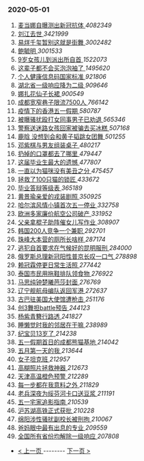 ### 2020-05-01 
1. [ 麦当娜自曝测出新冠抗体 ](https://s.weibo.com/weibo?q=%23%E9%BA%A6%E5%BD%93%E5%A8%9C%E8%87%AA%E6%9B%9D%E6%B5%8B%E5%87%BA%E6%96%B0%E5%86%A0%E6%8A%97%E4%BD%93%23&Refer=top) *4082349*
1. [ 刘江去世 ](https://s.weibo.com/weibo?q=%E5%88%98%E6%B1%9F%E5%8E%BB%E4%B8%96&Refer=top) *3421999*
1. [ 易烊千玺暂别这就是街舞 ](https://s.weibo.com/weibo?q=%23%E6%98%93%E7%83%8A%E5%8D%83%E7%8E%BA%E6%9A%82%E5%88%AB%E8%BF%99%E5%B0%B1%E6%98%AF%E8%A1%97%E8%88%9E%23&Refer=top) *3002482*
1. [ 鲍毓明 ](https://s.weibo.com/weibo?q=%E9%B2%8D%E6%AF%93%E6%98%8E&Refer=top) *3001533*
1. [ 9岁女孩儿到派出所自首 ](https://s.weibo.com/weibo?q=%239%E5%B2%81%E5%A5%B3%E5%AD%A9%E5%84%BF%E5%88%B0%E6%B4%BE%E5%87%BA%E6%89%80%E8%87%AA%E9%A6%96%23&Refer=top) *1522073*
1. [ 这辈子都不会买泡泡袖了 ](https://s.weibo.com/weibo?q=%23%E8%BF%99%E8%BE%88%E5%AD%90%E9%83%BD%E4%B8%8D%E4%BC%9A%E4%B9%B0%E6%B3%A1%E6%B3%A1%E8%A2%96%E4%BA%86%23&Refer=top) *1495620*
1. [ 个人健康信息码国家标准 ](https://s.weibo.com/weibo?q=%23%E4%B8%AA%E4%BA%BA%E5%81%A5%E5%BA%B7%E4%BF%A1%E6%81%AF%E7%A0%81%E5%9B%BD%E5%AE%B6%E6%A0%87%E5%87%86%23&Refer=top) *921806*
1. [ 湖北省一级响应降为二级 ](https://s.weibo.com/weibo?q=%23%E6%B9%96%E5%8C%97%E7%9C%81%E4%B8%80%E7%BA%A7%E5%93%8D%E5%BA%94%E9%99%8D%E4%B8%BA%E4%BA%8C%E7%BA%A7%23&Refer=top) *909646*
1. [ 娜扎花仙子长裙 ](https://s.weibo.com/weibo?q=%23%E5%A8%9C%E6%89%8E%E8%8A%B1%E4%BB%99%E5%AD%90%E9%95%BF%E8%A3%99%23&Refer=top) *900549*
1. [ 成都宽窄巷子限流7500人 ](https://s.weibo.com/weibo?q=%23%E6%88%90%E9%83%BD%E5%AE%BD%E7%AA%84%E5%B7%B7%E5%AD%90%E9%99%90%E6%B5%817500%E4%BA%BA%23&Refer=top) *766142*
1. [ 疫情下的香港五一假期 ](https://s.weibo.com/weibo?q=%23%E7%96%AB%E6%83%85%E4%B8%8B%E7%9A%84%E9%A6%99%E6%B8%AF%E4%BA%94%E4%B8%80%E5%81%87%E6%9C%9F%23&Refer=top) *580787*
1. [ 被曝骚扰殴打女同事男子已劝退 ](https://s.weibo.com/weibo?q=%E8%A2%AB%E6%9B%9D%E9%AA%9A%E6%89%B0%E6%AE%B4%E6%89%93%E5%A5%B3%E5%90%8C%E4%BA%8B%E7%94%B7%E5%AD%90%E5%B7%B2%E5%8A%9D%E9%80%80&Refer=top) *565346*
1. [ 警察送迷路女孩回家被骗去买冰糕 ](https://s.weibo.com/weibo?q=%23%E8%AD%A6%E5%AF%9F%E9%80%81%E8%BF%B7%E8%B7%AF%E5%A5%B3%E5%AD%A9%E5%9B%9E%E5%AE%B6%E8%A2%AB%E9%AA%97%E5%8E%BB%E4%B9%B0%E5%86%B0%E7%B3%95%23&Refer=top) *507168*
1. [ 鹿晗 没想到会和黄子韬跳女团舞 ](https://s.weibo.com/weibo?q=%E9%B9%BF%E6%99%97%20%E6%B2%A1%E6%83%B3%E5%88%B0%E4%BC%9A%E5%92%8C%E9%BB%84%E5%AD%90%E9%9F%AC%E8%B7%B3%E5%A5%B3%E5%9B%A2%E8%88%9E&Refer=top) *501255*
1. [ 邓紫棋与男友组装桌子 ](https://s.weibo.com/weibo?q=%23%E9%82%93%E7%B4%AB%E6%A3%8B%E4%B8%8E%E7%94%B7%E5%8F%8B%E7%BB%84%E8%A3%85%E6%A1%8C%E5%AD%90%23&Refer=top) *480217*
1. [ 扔掉的口罩都去了哪里 ](https://s.weibo.com/weibo?q=%23%E6%89%94%E6%8E%89%E7%9A%84%E5%8F%A3%E7%BD%A9%E9%83%BD%E5%8E%BB%E4%BA%86%E5%93%AA%E9%87%8C%23&Refer=top) *479447*
1. [ 这届毕业生最大的遗憾 ](https://s.weibo.com/weibo?q=%23%E8%BF%99%E5%B1%8A%E6%AF%95%E4%B8%9A%E7%94%9F%E6%9C%80%E5%A4%A7%E7%9A%84%E9%81%97%E6%86%BE%23&Refer=top) *477807*
1. [ 一直以为猫咪没有美丑之分 ](https://s.weibo.com/weibo?q=%23%E4%B8%80%E7%9B%B4%E4%BB%A5%E4%B8%BA%E7%8C%AB%E5%92%AA%E6%B2%A1%E6%9C%89%E7%BE%8E%E4%B8%91%E4%B9%8B%E5%88%86%23&Refer=top) *475457*
1. [ 拯救了100只猫的锁匠 ](https://s.weibo.com/weibo?q=%E6%8B%AF%E6%95%91%E4%BA%86100%E5%8F%AA%E7%8C%AB%E7%9A%84%E9%94%81%E5%8C%A0&Refer=top) *433672*
1. [ 毕业答辩等级表 ](https://s.weibo.com/weibo?q=%23%E6%AF%95%E4%B8%9A%E7%AD%94%E8%BE%A9%E7%AD%89%E7%BA%A7%E8%A1%A8%23&Refer=top) *365189*
1. [ 黄景瑜亲爱的戎装剧照 ](https://s.weibo.com/weibo?q=%23%E9%BB%84%E6%99%AF%E7%91%9C%E4%BA%B2%E7%88%B1%E7%9A%84%E6%88%8E%E8%A3%85%E5%89%A7%E7%85%A7%23&Refer=top) *350925*
1. [ 哈尔滨风情小镇首次五一停业 ](https://s.weibo.com/weibo?q=%E5%93%88%E5%B0%94%E6%BB%A8%E9%A3%8E%E6%83%85%E5%B0%8F%E9%95%87%E9%A6%96%E6%AC%A1%E4%BA%94%E4%B8%80%E5%81%9C%E4%B8%9A&Refer=top) *332758*
1. [ 欧洲多家廉价航空公司破产 ](https://s.weibo.com/weibo?q=%E6%AC%A7%E6%B4%B2%E5%A4%9A%E5%AE%B6%E5%BB%89%E4%BB%B7%E8%88%AA%E7%A9%BA%E5%85%AC%E5%8F%B8%E7%A0%B4%E4%BA%A7&Refer=top) *331952*
1. [ 父亲拿棍子助阵催女儿写作业 ](https://s.weibo.com/weibo?q=%E7%88%B6%E4%BA%B2%E6%8B%BF%E6%A3%8D%E5%AD%90%E5%8A%A9%E9%98%B5%E5%82%AC%E5%A5%B3%E5%84%BF%E5%86%99%E4%BD%9C%E4%B8%9A&Refer=top) *308907*
1. [ 韩国200人竞争一个兼职 ](https://s.weibo.com/weibo?q=%E9%9F%A9%E5%9B%BD200%E4%BA%BA%E7%AB%9E%E4%BA%89%E4%B8%80%E4%B8%AA%E5%85%BC%E8%81%8C&Refer=top) *292701*
1. [ 珠峰大本营的厕所长啥样 ](https://s.weibo.com/weibo?q=%E7%8F%A0%E5%B3%B0%E5%A4%A7%E6%9C%AC%E8%90%A5%E7%9A%84%E5%8E%95%E6%89%80%E9%95%BF%E5%95%A5%E6%A0%B7&Refer=top) *287174*
1. [ 逃犯自首要求在气候好的昆明服刑 ](https://s.weibo.com/weibo?q=%E9%80%83%E7%8A%AF%E8%87%AA%E9%A6%96%E8%A6%81%E6%B1%82%E5%9C%A8%E6%B0%94%E5%80%99%E5%A5%BD%E7%9A%84%E6%98%86%E6%98%8E%E6%9C%8D%E5%88%91&Refer=top) *284000*
1. [ 俄罗斯总理新冠阳性普京长叹一口气 ](https://s.weibo.com/weibo?q=%23%E4%BF%84%E7%BD%97%E6%96%AF%E6%80%BB%E7%90%86%E6%96%B0%E5%86%A0%E9%98%B3%E6%80%A7%E6%99%AE%E4%BA%AC%E9%95%BF%E5%8F%B9%E4%B8%80%E5%8F%A3%E6%B0%94%23&Refer=top) *278898*
1. [ 赖冠霖停更日常生活照 ](https://s.weibo.com/weibo?q=%23%E8%B5%96%E5%86%A0%E9%9C%96%E5%81%9C%E6%9B%B4%E6%97%A5%E5%B8%B8%E7%94%9F%E6%B4%BB%E7%85%A7%23&Refer=top) *277442*
1. [ 泰国市民用拖鞋排队领食物 ](https://s.weibo.com/weibo?q=%E6%B3%B0%E5%9B%BD%E5%B8%82%E6%B0%91%E7%94%A8%E6%8B%96%E9%9E%8B%E6%8E%92%E9%98%9F%E9%A2%86%E9%A3%9F%E7%89%A9&Refer=top) *276922*
1. [ 马思纯钟楚曦芭莎封面 ](https://s.weibo.com/weibo?q=%23%E9%A9%AC%E6%80%9D%E7%BA%AF%E9%92%9F%E6%A5%9A%E6%9B%A6%E8%8A%AD%E8%8E%8E%E5%B0%81%E9%9D%A2%23&Refer=top) *276769*
1. [ 辽宁舰航母编队返回军港 ](https://s.weibo.com/weibo?q=%E8%BE%BD%E5%AE%81%E8%88%B0%E8%88%AA%E6%AF%8D%E7%BC%96%E9%98%9F%E8%BF%94%E5%9B%9E%E5%86%9B%E6%B8%AF&Refer=top) *272637*
1. [ 古巴驻美国大使馆遭枪击 ](https://s.weibo.com/weibo?q=%E5%8F%A4%E5%B7%B4%E9%A9%BB%E7%BE%8E%E5%9B%BD%E5%A4%A7%E4%BD%BF%E9%A6%86%E9%81%AD%E6%9E%AA%E5%87%BB&Refer=top) *251176*
1. [ 创3舞担battle预告 ](https://s.weibo.com/weibo?q=%E5%88%9B3%E8%88%9E%E6%8B%85battle%E9%A2%84%E5%91%8A&Refer=top) *244123*
1. [ 杨紫青簪行路透 ](https://s.weibo.com/weibo?q=%23%E6%9D%A8%E7%B4%AB%E9%9D%92%E7%B0%AA%E8%A1%8C%E8%B7%AF%E9%80%8F%23&Refer=top) *241827*
1. [ 睡懒觉时我的邻居在干嘛 ](https://s.weibo.com/weibo?q=%23%E7%9D%A1%E6%87%92%E8%A7%89%E6%97%B6%E6%88%91%E7%9A%84%E9%82%BB%E5%B1%85%E5%9C%A8%E5%B9%B2%E5%98%9B%23&Refer=top) *238989*
1. [ 纪宝贝13岁了 ](https://s.weibo.com/weibo?q=%23%E7%BA%AA%E5%AE%9D%E8%B4%9D13%E5%B2%81%E4%BA%86%23&Refer=top) *214238*
1. [ 五一假期首日的成都熊猫基地 ](https://s.weibo.com/weibo?q=%E4%BA%94%E4%B8%80%E5%81%87%E6%9C%9F%E9%A6%96%E6%97%A5%E7%9A%84%E6%88%90%E9%83%BD%E7%86%8A%E7%8C%AB%E5%9F%BA%E5%9C%B0&Refer=top) *214042*
1. [ 五月第一天的我 ](https://s.weibo.com/weibo?q=%23%E4%BA%94%E6%9C%88%E7%AC%AC%E4%B8%80%E5%A4%A9%E7%9A%84%E6%88%91%23&Refer=top) *213644*
1. [ 女子坦克班 ](https://s.weibo.com/weibo?q=%E5%A5%B3%E5%AD%90%E5%9D%A6%E5%85%8B%E7%8F%AD&Refer=top) *212957*
1. [ 高糊照片拯救神器 ](https://s.weibo.com/weibo?q=%23%E9%AB%98%E7%B3%8A%E7%85%A7%E7%89%87%E6%8B%AF%E6%95%91%E7%A5%9E%E5%99%A8%23&Refer=top) *212673*
1. [ 天津高温橙色预警 ](https://s.weibo.com/weibo?q=%E5%A4%A9%E6%B4%A5%E9%AB%98%E6%B8%A9%E6%A9%99%E8%89%B2%E9%A2%84%E8%AD%A6&Refer=top) *212289*
1. [ 每一步都在我意料之外 ](https://s.weibo.com/weibo?q=%23%E6%AF%8F%E4%B8%80%E6%AD%A5%E9%83%BD%E5%9C%A8%E6%88%91%E6%84%8F%E6%96%99%E4%B9%8B%E5%A4%96%23&Refer=top) *211829*
1. [ 老兵深夜为绥芬河卡口送豆浆 ](https://s.weibo.com/weibo?q=%E8%80%81%E5%85%B5%E6%B7%B1%E5%A4%9C%E4%B8%BA%E7%BB%A5%E8%8A%AC%E6%B2%B3%E5%8D%A1%E5%8F%A3%E9%80%81%E8%B1%86%E6%B5%86&Refer=top) *211191*
1. [ 五一宅家追影指南 ](https://s.weibo.com/weibo?q=%E4%BA%94%E4%B8%80%E5%AE%85%E5%AE%B6%E8%BF%BD%E5%BD%B1%E6%8C%87%E5%8D%97&Refer=top) *210539*
1. [ 沪苏湖高铁正式获批 ](https://s.weibo.com/weibo?q=%E6%B2%AA%E8%8B%8F%E6%B9%96%E9%AB%98%E9%93%81%E6%AD%A3%E5%BC%8F%E8%8E%B7%E6%89%B9&Refer=top) *210228*
1. [ 绵阳涉性骚扰副校长被刑拘 ](https://s.weibo.com/weibo?q=%23%E7%BB%B5%E9%98%B3%E6%B6%89%E6%80%A7%E9%AA%9A%E6%89%B0%E5%89%AF%E6%A0%A1%E9%95%BF%E8%A2%AB%E5%88%91%E6%8B%98%23&Refer=top) *210067*
1. [ 爸妈眼中最有出息的专业 ](https://s.weibo.com/weibo?q=%23%E7%88%B8%E5%A6%88%E7%9C%BC%E4%B8%AD%E6%9C%80%E6%9C%89%E5%87%BA%E6%81%AF%E7%9A%84%E4%B8%93%E4%B8%9A%23&Refer=top) *209559*
1. [ 全国所有省份均解除一级响应 ](https://s.weibo.com/weibo?q=%23%E5%85%A8%E5%9B%BD%E6%89%80%E6%9C%89%E7%9C%81%E4%BB%BD%E5%9D%87%E8%A7%A3%E9%99%A4%E4%B8%80%E7%BA%A7%E5%93%8D%E5%BA%94%23&Refer=top) *207808* 

- [ < 上一页 ](https://github.com/able8/weibo-hot-record/blob/master/2020-04-30.md) -------- [ 下一页 > ](https://github.com/able8/weibo-hot-record/blob/master/2020-05-02.md)